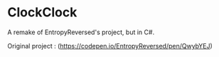 # ClockClock
A remake of EntropyReversed's project, but in C#.

Original project : (https://codepen.io/EntropyReversed/pen/QwybYEJ)
